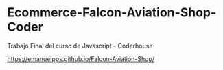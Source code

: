# Ecommerce-Falcon-Aviation-Shop-Coder
Trabajo Final del curso de Javascript - Coderhouse

https://emanuelpps.github.io/Falcon-Aviation-Shop/
